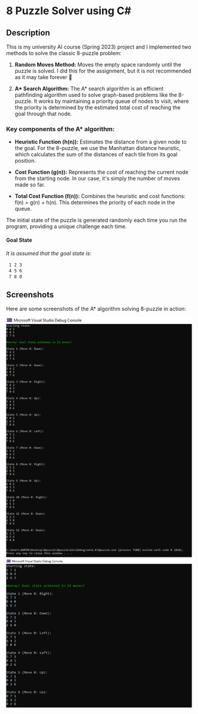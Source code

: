 # 8 Puzzle Solver using C#

## Description
This is my university AI course (Spring 2023) project and I implemented two methods to solve the classic 8-puzzle problem:

1. **Random Moves Method:** Moves the empty space randomly until the puzzle is solved. I did this for the assignment, but it is not recommended as it may take forever 🙂

2. **A\* Search Algorithm:**  The A* search algorithm is an efficient pathfinding algorithm used to solve graph-based problems like the 8-puzzle.
It works by maintaining a priority queue of nodes to visit, where the priority is determined by the estimated total cost of reaching the goal through that node.

### Key components of the A* algorithm:

- **Heuristic Function (h(n)):** Estimates the distance from a given node to the goal. For the 8-puzzle, we use the Manhattan distance heuristic, which calculates the sum of the distances of each tile from its goal position.

- **Cost Function (g(n)):** Represents the cost of reaching the current node from the starting node. In our case, it's simply the number of moves made so far.

- **Total Cost Function (f(n)):** Combines the heuristic and cost functions: f(n) = g(n) + h(n).
This determines the priority of each node in the queue.

The initial state of the puzzle is generated randomly each time you run the program, providing a unique challenge each time.

#### Goal State

*It is assumed that the goal state is:*
    
     1 2 3
     4 5 6
     7 8 0
     
## Screenshots

Here are some screenshots of the A* algorithm solving 8-puzzle in action:

![8 puzzle Solver](8puzzle/image/AStar-Solver2.png)
![8 puzzle Solver](8puzzle/image/AStar-Solver.png)
